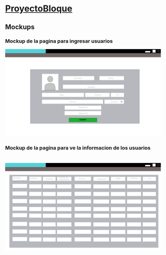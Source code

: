 # [ProyectoBloque](http://35.223.20.167:8108/)

## Mockups 

### Mockup de la pagina para ingresar usuarios
![Mockup de la pagina para ingresar usuarios](/mockup/insertPage.png)

### Mockup de la pagina para ve la informacion de los usuarios
![Mockup de la pagina para ve la informacion de los usuarios](/mockup/selectPage.png)
=======
